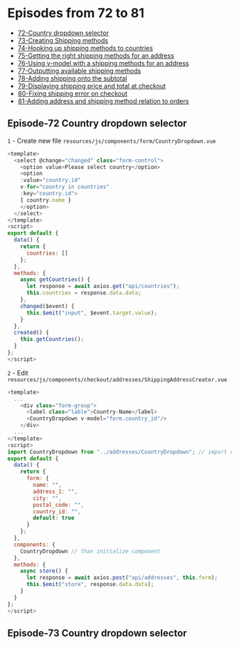 # Episodes from 72 to 81

- [72-Country dropdown selector](#section-1)
- [73-Creating Shipping methods](#section-2)
- [74-Hooking up shipping methods to countries](#section-3)
- [75-Getting the right shipping methods for an address](#section-4)
- [76-Using v-model with a shipping methods for an address](#section-5)
- [77-Outputting available shipping methods](#section-6)
- [78-Adding shipping onto the subtotal](#section-7)
- [79-Displaying shipping price and total at checkout](#section-8)
- [80-Fixing shipping error on checkout](#section-9)
- [81-Adding address and shipping method relation to orders](#section-10)

<a name="section-1"></a>

## Episode-72 Country dropdown selector

`1` - Create new file `resources/js/components/form/CountryDropdown.vue`

```js
<template>
  <select @change="changed" class="form-control">
    <option value>Please select country</option>
    <option 
    :value="country.id" 
    v-for="country in countries" 
    :key="country.id">
    { country.name }
    </option>
  </select>
</template>
<script>
export default {
  data() {
    return {
      countries: []
    };
  },
  methods: {
    async getCountries() {
      let response = await axios.get("api/countries");
      this.countries = response.data.data;
    },
    changed($event) {
      this.$emit("input", $event.target.value);
    }
  },
  created() {
    this.getCountries();
  }
};
</script>
```

`2` - Edit `resources/js/components/checkout/addresses/ShippingAddressCreator.vue`

```js
<template>
  ...
    <div class="form-group">
      <label class="lable">Country-Name</label>
      <CountryDropdown v-model="form.country_id"/>
    </div>
  ...
</template>
<script>
import CountryDropdown from "../addresses/CountryDropdown"; // import component
export default {
  data() {
    return {
      form: {
        name: "",
        address_1: "",
        city: "",
        postal_code: "",
        country_id: "",
        default: true
      }
    };
  },
  components: {
    CountryDropdown // than initialize component
  },
  methods: {
    async store() {
      let response = await axios.post("api/addresses", this.form);
      this.$emit("store", response.data.data);
    }
  }
};
</script>
```

<a name="section-2"></a>

## Episode-73 Country dropdown selector
